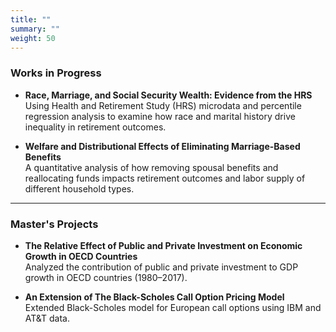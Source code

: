 ```yaml
---
title: ""
summary: ""
weight: 50
---
```


### Works in Progress

- **Race, Marriage, and Social Security Wealth: Evidence from the HRS**  
  Using Health and Retirement Study (HRS) microdata and percentile regression analysis to examine how race and marital history drive inequality in retirement outcomes.

- **Welfare and Distributional Effects of Eliminating Marriage-Based Benefits**  
  A quantitative analysis of how removing spousal benefits and reallocating funds impacts retirement outcomes and labor supply of different household types.

---

### Master's Projects

- **The Relative Effect of Public and Private Investment on Economic Growth in OECD Countries**  
  Analyzed the contribution of public and private investment to GDP growth in OECD countries (1980–2017).  
  <!-- 📄 [Read project](/uploads/Econ-Capstone-Project.pdf) -->

- **An Extension of The Black-Scholes Call Option Pricing Model**  
  Extended Black-Scholes model for European call options using IBM and AT&T data.  
  <!-- 📄 [Read project](/uploads/Math-Capstone-Project.pdf) -->
